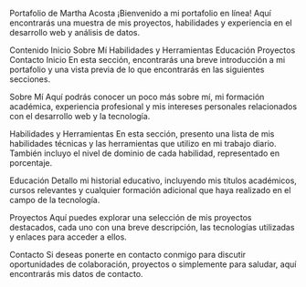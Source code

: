 Portafolio de Martha Acosta
¡Bienvenido a mi portafolio en línea! Aquí encontrarás una muestra de mis proyectos, habilidades y experiencia en el desarrollo web y análisis de datos.

Contenido
Inicio
Sobre Mí
Habilidades y Herramientas
Educación
Proyectos
Contacto
Inicio
En esta sección, encontrarás una breve introducción a mi portafolio y una vista previa de lo que encontrarás en las siguientes secciones.

Sobre Mí
Aquí podrás conocer un poco más sobre mí, mi formación académica, experiencia profesional y mis intereses personales relacionados con el desarrollo web y la tecnología.

Habilidades y Herramientas
En esta sección, presento una lista de mis habilidades técnicas y las herramientas que utilizo en mi trabajo diario. También incluyo el nivel de dominio de cada habilidad, representado en porcentaje.

Educación
Detallo mi historial educativo, incluyendo mis títulos académicos, cursos relevantes y cualquier formación adicional que haya realizado en el campo de la tecnología.

Proyectos
Aquí puedes explorar una selección de mis proyectos destacados, cada uno con una breve descripción, las tecnologías utilizadas y enlaces para acceder a ellos.

Contacto
Si deseas ponerte en contacto conmigo para discutir oportunidades de colaboración, proyectos o simplemente para saludar, aquí encontrarás mis datos de contacto.
